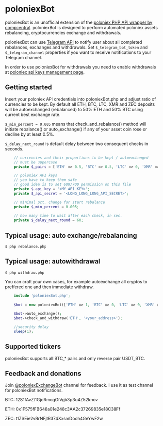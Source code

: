 # poloniexBot

poloniexBot is an unofficial extension of the [poloniex PHP API wrapper by compcentral](http://pastebin.com/iuezwGRZ).
poloniexBot is designed to perform automated poloniex assets rebalancing, cryptocurrencies exchange 
and withdrawals. 

poloniexBot can use [Telegram API](https://core.telegram.org) to notify user about all completed rebalances, exchanges and withdrawals. 
Set 
`$_telegram_bot_token` and `$_telegram_channel`
properties if you want to receive notifications to your Telegram channel.

In order to use poloniexBot for withdrawals you need to enable withdrawals at [poloniex api keys management page](https://poloniex.com/apiKeys).

## Getting started

Insert your poloniex API credentials into poloniexBot.php and adjust ratio of currencies to be kept.
By default all ETH, BTC, LTC, XMR and ZEC deposits will be autoexchanged (rebalanced) to 50% ETH and 50% BTC using current best exchange rate.

`$_min_percent = 0.005`
means that check_and_rebalance() method will initiate rebalance() or auto_exchange() if any of your asset coin rose or decline by at least 0.5%.

`$_delay_next_round`
is default delay between two consequent checks in seconds.

```php
	// currencies and their proportions to be kept / autoexchanged
	// must be uppercase
	private $_pairs = ['ETH' => 0.5, 'BTC' => 0.5, 'LTC' => 0, 'XMR' => 0, 'ZEC' => 0];

	// poloniex API keys
	// you have to keep them safe
	// good idea is to set 600/700 permission on this file
	private $_api_key = '<MY_API_KEY>';
	private $_api_secret = '<LONG_LONG_LONG_API_SECRET>';

	// minimal pct. change for start rebalance
	private $_min_percent = 0.005;
	
	// how many time to wait after each check, in sec.
	private $_delay_next_round = 60;
```

## Typical usage: auto exchange/rebalancing

`$ php rebalance.php`

## Typical usage: autowithdrawal

`$ php withdraw.php`

You can craft your own cases, for example autoexchange all cryptos to preffered one and then immediate withdraw.

```php
	include 'poloniexBot.php';
	
	$bot = new poloniexBot(['ETH' => 1, 'BTC' => 0, 'LTC' => 0, 'XMR' => 0, 'ZEC' => 0]);
	
	$bot->auto_exchange();
	$bot->check_and_withdraw('ETH', '<your_address>');

	//security delay
	sleep(1);
```
## Supported tickers

poloniexBot supports all BTC_* pairs and only reverse pair USDT_BTC.

## Feedback and donations

Join [@poloniexExchangeBot](https://t.me/poloniexExchangeBot) channel for feedback. I use it as test channel for poloniexBot notifications.

BTC: 12S1fAvZt1GjoRmogGiVgb3p3u4Z52knov

ETH: 0x1F575fFB648a01e248c3AA2c37269835e18C38Ff

ZEC: t1ZSEie2vRrNFjtR374XxsmDooh4GeYwF2w
